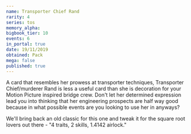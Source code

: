 ```yaml
---
name: Transporter Chief Rand
rarity: 4
series: tos
memory_alpha:
bigbook_tier: 10
events: 6
in_portal: true
date: 19/11/2019
obtained: Pack
mega: false
published: true
---
```


A card that resembles her prowess at transporter techniques, Transporter Chief/murderer Rand is less a useful card than she is decoration for your Motion Picture inspired bridge crew. Don't let her determined expression lead you into thinking that her engineering prospects are half way good because in what possible events are you looking to use her in anyways?

We'll bring back an old classic for this one and tweak it for the square root lovers out there - "4 traits, 2 skills, 1.4142 airlock."
